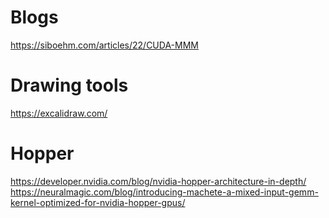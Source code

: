 # Blogs
https://siboehm.com/articles/22/CUDA-MMM

# Drawing tools
https://excalidraw.com/

# Hopper
https://developer.nvidia.com/blog/nvidia-hopper-architecture-in-depth/
https://neuralmagic.com/blog/introducing-machete-a-mixed-input-gemm-kernel-optimized-for-nvidia-hopper-gpus/
